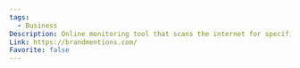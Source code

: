 ```yaml
---
tags:
  - Business
Description: Online monitoring tool that scans the internet for specified terms or names.
Link: https://brandmentions.com/
Favorite: false
---
```

